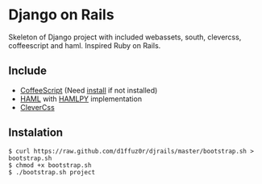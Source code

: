 Django on Rails
===============

Skeleton of Django project with included webassets, south, clevercss, coffeescript and haml. Inspired Ruby on Rails.

## Include
* [CoffeeScript](http://coffeescript.org/) (Need [install](http://coffeescript.org/#installation) if not installed)
* [HAML](http://haml.info/) with [HAMLPY](https://github.com/jessemiller/HamlPy/) implementation
* [CleverCss](http://sandbox.pocoo.org/clevercss/)

## Instalation
```
$ curl https://raw.github.com/d1ffuz0r/djrails/master/bootstrap.sh > bootstrap.sh
$ chmod +x bootstrap.sh
$ ./bootstrap.sh project
```